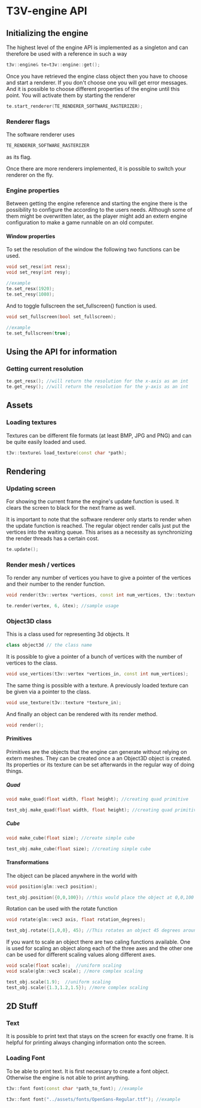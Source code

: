 # T3V-engine API

## Initializing the engine

The highest level of the engine API is implemented as a singleton and can therefore
be used with a reference in such a way

```cpp
t3v::engine& te=t3v::engine::get();
```

Once you have retrieved the engine class object then you have to choose and start a renderer.
If you don't choose one you will get error messages. And it is possible to choose different properties
of the engine until this point. You will activate them by starting the renderer

```cpp
te.start_renderer(TE_RENDERER_SOFTWARE_RASTERIZER);
```

### Renderer flags

The software renderer uses
```cpp
TE_RENDERER_SOFTWARE_RASTERIZER
```
as its flag.

Once there are more renderers implemented, it is possible to switch your renderer on the fly.


### Engine properties

Between getting the engine reference and starting the engine there is the possibility to configure the
according to the users needs. Although some of them might be overwritten later, as the player might add
an extern engine configuration to make a game runnable on an old computer.

#### Window properties

To set the resolution of the window the following two functions can be used.
```cpp
void set_resx(int resx);
void set_resy(int resy);

//example
te.set_resx(1920);
te.set_resy(1080);
```

And to toggle fullscreen the set_fullscreen() function is used.

```cpp
void set_fullscreen(bool set_fullscreen);

//example
te.set_fullscreen(true);
```

## Using the API for information

### Getting current resolution

```cpp
te.get_resx(); //will return the resolution for the x-axis as an int
te.get_resy(); //will return the resolution for the y-axis as an int
```

## Assets

### Loading textures

Textures can be different file formats (at least BMP, JPG and PNG) and can be quite easily loaded and used.

```cpp
t3v::texture& load_texture(const char *path);
```

## Rendering

### Updating screen
For showing the current frame the engine's update function is used. It clears the screen to black
for the next frame as well.

It is important to note that the software renderer only starts to render when the update function is reached.
The regular object render calls just put the vertices into the waiting queue. This arises as a necessity as
synchronizing the render threads has a certain cost.

```cpp
te.update();
```

### Render mesh / vertices

To render any number of vertices you have to give a pointer of the vertices and their number
to the render function.

```cpp
void render(t3v::vertex *vertices, const int num_vertices, t3v::texture *texture); // function declaration

te.render(vertex, 6, &tex); //sample usage
```

### Object3D class

This is a class used for representing 3d objects. It 

```cpp
class object3d // the class name
```

It is possible to give a pointer of a bunch of vertices with the number of vertices to the class.

```cpp
void use_vertices(t3v::vertex *vertices_in, const int num_vertices);
```

The same thing is possible with a texture. A previously loaded texture can be given via a pointer to the class.
```cpp
void use_texture(t3v::texture *texture_in);
```

And finally an object can be rendered with its render method.
```cpp
void render();
```

#### Primitives

Primitives are the objects that the engine can generate without relying on extern meshes.
They can be created once a an Object3D object is created. Its properties or its texture can be set
afterwards in the regular way of doing things.

##### Quad

```cpp
void make_quad(float width, float height); //creating quad primitive

test_obj.make_quad(float width, float height); //creating quad primitive
```
##### Cube

```cpp
void make_cube(float size); //create simple cube

test_obj.make_cube(float size); //creating simple cube
```

#### Transformations

The object can be placed anywhere in the world with

```cpp
void position(glm::vec3 position);

test_obj.position({0,0,100}); //this would place the object at 0,0,100
```

Rotation can be used with the rotate function
```cpp
void rotate(glm::vec3 axis, float rotation_degrees);

test_obj.rotate({1,0,0}, 45); //This rotates an object 45 degrees around its x-axis
```

If you want to scale an object there are two caling functions available.
One is used for scaling an object along each of the three axes and the other one can be used for different
scaling values along different axes.

```cpp
void scale(float scale);  //uniform scaling
void scale(glm::vec3 scale); //more complex scaling

test_obj.scale(1.9);  //uniform scaling
test_obj.scale({1.3,1.2,1.5}); //more complex scaling
```

## 2D Stuff

### Text

It is possible to print text that stays on the screen for exactly one frame. It is helpful for printing always changing information onto the screen.

### Loading Font

To be able to print text. It is first necessary to create a font object. Otherwise the engine is not able to print anything.

```cpp
t3v::font font(const char *path_to_font); //example

t3v::font font("../assets/fonts/OpenSans-Regular.ttf"); //example

```
